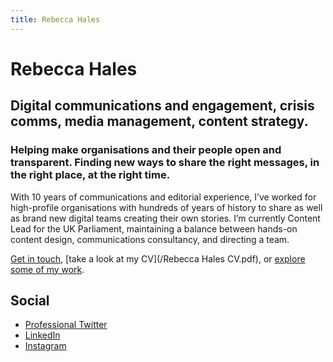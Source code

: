 ```yaml
---
title: Rebecca Hales
---
```


<div class="homepage-hero">

  <h1>Rebecca Hales</h1>

  <h2>Digital communications and engagement, crisis comms, media management, content strategy.</h2>

  <h3>Helping make organisations and their people open and transparent. Finding new ways to share the right messages, in the right place, at the right time.</h3>

</div>

With 10 years of communications and editorial experience, I’ve worked for high-profile organisations with hundreds of years of history to share as well as brand new digital teams creating their own stories. I’m currently Content Lead for the UK Parliament, maintaining a balance between hands-on content design, communications consultancy, and directing a team.

[Get in touch](mailto:rebecca@rebeccahales.co.uk), [take a look at my CV](/Rebecca Hales CV.pdf), or [explore some of my work](/work-and-projects).

## Social
- [Professional Twitter](https://twitter.com/RebeccaEHales)
- [LinkedIn](https://www.linkedin.com/in/rebecca-hales-012106120/)
- [Instagram](https://www.instagram.com/halloween_becky/)
